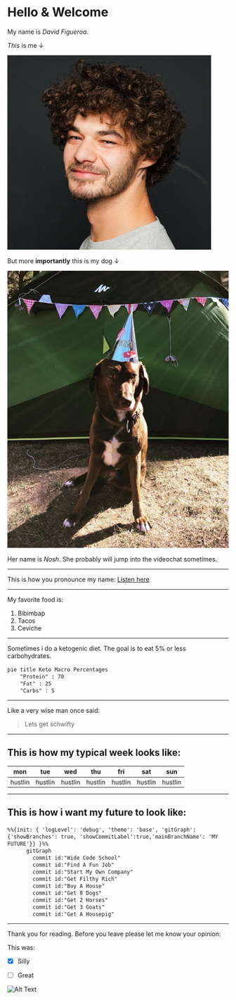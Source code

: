 # Hello & Welcome   

My name is *David Figueroa*.  

*This* is me ↓

![df](/assets/david-figueroa.png)

But more **importantly** this is my dog ↓

![dfdog](/assets/david-figueroa-dog.JPG)

Her name is *Nosh*. She probably will jump into the videochat sometimes.  

---

This is how you pronounce my name: [Listen here](https://github.com/WildCodeSchool/2023-01-EN-Berlin-Remote2-Markdown/blob/main/assets/david-figueroa.wav?raw=true)

---

My favorite food is:  
1. Bibimbap
2. Tacos
3. Ceviche

---
Sometimes i do a ketogenic diet. The goal is to eat 5% or less carbohydrates.  


```mermaid
pie title Keto Macro Percentages
    "Protein" : 70
    "Fat" : 25
    "Carbs" : 5
```
---

Like a very wise man once said:  
> Lets get schwifty
> 
---
## This is how my typical week looks like:

| mon | tue | wed | thu | fri | sat | sun |
| --- | --- | --- | --- | --- | --- | --- |
| hustlin | hustlin | hustlin | hustlin | hustlin | hustlin | hustlin |

---

## This is how i want my future to look like:  

```mermaid
%%{init: { 'logLevel': 'debug', 'theme': 'base', 'gitGraph': {'showBranches': true, 'showCommitLabel':true,'mainBranchName': 'MY FUTURE'}} }%%
      gitGraph
        commit id:"Wide Code School"
        commit id:"Find A Fun Job"
        commit id:"Start My Own Company"
        commit id:"Get Filthy Rich"
        commit id:"Buy A House"
        commit id:"Get 8 Dogs"
        commit id:"Get 2 Horses"
        commit id:"Get 3 Goats"
        commit id:"Get A Housepig"
```
---

Thank you for reading. Before you leave please let me know your opinion:  

This was:  
- [x] Silly
- [ ] Great


![Alt Text](https://media.giphy.com/media/vFKqnCdLPNOKc/giphy.gif)

